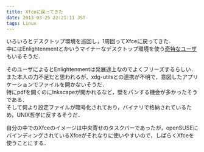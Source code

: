 ```yaml
---
title: Xfceに戻ってきた
date: 2013-03-25 22:21:11 JST
tags: Linux
---
```


いろいろとデスクトップ環境を巡回し，1周回ってXfceに戻ってきた．<br />
中にはEnlightenmentとかいうマイナーなデスクトップ環境を使う[奇特なユーザ](http://folioscope.hatenablog.jp/entry/2012/12/28/124030)もいるそうだ．

そのユーザによるとEnlightenmentは発展途上なのでよくフリーズするらしい．<br />
また本人の力不足だと思われるが，xdg-utilsとの連携が不明で，意図したアプリケーションでファイルを開かないそうだ．<br />
特にpdfを開くのにInkscapeが開かれるなど，壁をパンする機会が多かったそうである．<br />
そして何より設定ファイルが暗号化されており，バイナリで格納されているため，UNIX哲学に反するそうだ．

自分の中でのXfceのイメージは中央寄せのタスクバーであったが，openSUSEにバインディングされているXfceがそれなりに使いやすいので，しばらくXfceを使うことにする．

